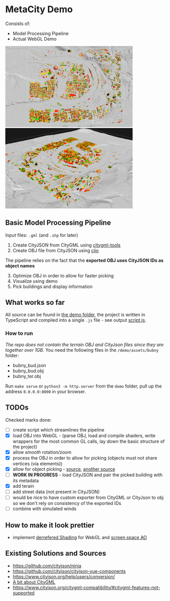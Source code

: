 # MetaCity Demo

Consists of:
* Model Processing Pipeline
* Actual WebGL Demo

<img src="./demo/screens/scr5.png" alt="drawing" width="400"/>
<img src="./demo/screens/scr6.png" alt="drawing" width="400"/>

## Basic Model Processing Pipeline

Input files: `.gml` (and `.shp` for later)
1. Create CityJSON from CityGML using [citygml-tools](https://github.com/citygml4j/citygml-tools)
2. Create OBJ file from CityJSON using [cjio](https://github.com/cityjson/cjio)

The pipeline relies on the fact that the **exported OBJ uses CityJSON IDs as object names**

3. Optimize OBJ in order to allow for faster picking
4. Visualize using demo
5. Pick buildings and display information

## What works so far
All source can be found in [the demo folder](./demo), the project is written in TypeScript and compiled into a single `.js` file - see output [script.js](./demo/build/script.js).

### How to run
*The repo does not contain the terrain OBJ and CityJson files since they are together over 1GB.*
You need the following files in the `/demo/assets/bubny` folder:

* bubny_bud.json
* bubny_bud.obj
* bubny_ter.obj

Run `make serve` or `python3 -m http.server` from the `demo` folder, pull up the address `0.0.0.0:8000` in your browser.


## TODOs
Checked marks done:

* [ ] create script which streamlines the pipeline
* [x] load OBJ into WebGL - (parse OBJ, load and compile shaders, write wrappers for the most common GL calls, lay down the basic structure of the project)
* [x] allow *smooth* rotation/zoom
* [x] process the OBJ in order to allow for picking (objects must not share vertices (via elements))
* [x] allow for object picking - [source](http://learnwebgl.brown37.net/11_advanced_rendering/selecting_objects.html), [another source](https://webglfundamentals.org/webgl/lessons/webgl-picking.html)
* [ ] **WORK IN PROGRESS** - load CityJSON and pair the picked building with its metadata 
* [x] add terain
* [ ] add street data (not present in CityJSON)
* [ ] would be nice to have custom exporter from CityGML or CityJson to obj so we don't rely on consistency of the exported IDs
* [ ] combine with simulated winds

## How to make it look prettier
* implement [derrefered Shading](https://learnopengl.com/Advanced-Lighting/Deferred-Shading) for WebGL and [screen space AO](https://learnopengl.com/Advanced-Lighting/SSAO)

## Existing Solutions and Sources
* https://github.com/cityjson/ninja
* https://github.com/cityjson/cityjson-vue-components
* https://www.cityjson.org/help/users/conversion/
* [A bit about CityGML](http://en.wiki.quality.sig3d.org/index.php/Modeling_Guide_for_3D_Objects_-_Part_1:_Basics_(Rules_for_Validating_GML_Geometries_in_CityGML))
* https://www.cityjson.org/citygml-compatibility/#citygml-features-not-supported
